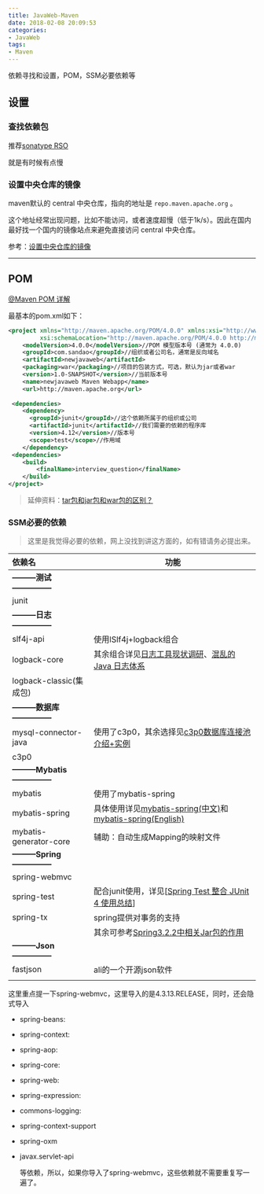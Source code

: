 ```yaml
---
title: JavaWeb-Maven
date: 2018-02-08 20:09:53
categories: 
- JavaWeb
tags:
- Maven
---
```


依赖寻找和设置，POM，SSM必要依赖等

<!--more-->

## 设置

### 查找依赖包

推荐[sonatype RSO](https://repository.sonatype.org/index.html#nexus-search;quick~mybatis-generator-maven-plugin)

就是有时候有点慢

### 设置中央仓库的镜像

maven默认的 central 中央仓库，指向的地址是 `repo.maven.apache.org` 。

这个地址经常出现问题，比如不能访问，或者速度超慢（低于1k/s）。因此在国内最好找一个国内的镜像站点来避免直接访问 central 中央仓库。

参考：[设置中央仓库的镜像](https://skyao.gitbooks.io/learning-maven/content/installation/mirror.html)

***

## POM

[@Maven POM 详解](https://www.jianshu.com/p/8417a94c4d94)

最基本的pom.xml如下：

```xml
<project xmlns="http://maven.apache.org/POM/4.0.0" xmlns:xsi="http://www.w3.org/2001/XMLSchema-instance"
         xsi:schemaLocation="http://maven.apache.org/POM/4.0.0 http://maven.apache.org/maven-v4_0_0.xsd">
    <modelVersion>4.0.0</modelVersion>//POM 模型版本号 (通常为 4.0.0)
    <groupId>com.sandao</groupId>//组织或者公司名，通常是反向域名
    <artifactId>newjavaweb</artifactId>
    <packaging>war</packaging>//项目的包装方式，可选，默认为jar或者war
    <version>1.0-SNAPSHOT</version>//当前版本号
    <name>newjavaweb Maven Webapp</name>
    <url>http://maven.apache.org</url>
    
 <dependencies>
    <dependency>
      <groupId>junit</groupId>//这个依赖所属于的组织或公司
      <artifactId>junit</artifactId>//我们需要的依赖的程序库
      <version>4.12</version>//版本号
      <scope>test</scope>//作用域
    </dependency>
 <dependencies>  
    <build>
        <finalName>interview_question</finalName>
    </build>
</project>
```

>延伸资料：[tar包和jar包和war包的区别？](https://www.zhihu.com/question/22129866)
>

### SSM必要的依赖

>这里是我觉得必要的依赖，网上没找到讲这方面的，如有错请务必提出来。

| 依赖名                  | 功能                                                         |
| :---------------------- | ------------------------------------------------------------ |
| **———测试—————**        |                                                              |
| junit                   |                                                              |
| **———日志—————**        |                                                              |
| slf4j-api               | 使用lSlf4j+logback组合                                       |
| logback-core            | 其余组合详见[日志工具现状调研](http://tech.lede.com/2017/02/06/rd/server/log4jSearch/)、[混乱的 Java 日志体系](http://www.ixirong.com/2016/03/13/intro-to-java-log/) |
| logback-classic(集成包) |                                                              |
| **———数据库—————**      |                                                              |
| mysql-connector-java    | 使用了c3p0，其余选择见[c3p0数据库连接池介绍+实例](http://blog.csdn.net/u012050416/article/details/50738892) |
| c3p0                    |                                                              |
| **———Mybatis—————**     |                                                              |
| mybatis                 | 使用了mybatis-spring                                         |
| mybatis-spring          | 具体使用详见[mybatis-spring(中文)](http://www.mybatis.org/spring/zh/index.html)和[mybatis-spring(English)](http://www.mybatis.org/spring/factorybean.html) |
| mybatis-generator-core  | 辅助：自动生成Mapping的映射文件                              |
| **———Spring—————**      |                                                              |
| spring-webmvc           |                                                              |
| spring-test             | 配合junit使用，详见[[Spring Test 整合 JUnit 4 使用总结](http://www.cnblogs.com/rainisic/archive/2012/01/22/Spring_Test_Framework.html)] |
| spring-tx               | spring提供对事务的支持                                       |
|                         | 其余可参考[Spring3.2.2中相关Jar包的作用](http://www.cnblogs.com/zhangminghui/p/3455782.html) |
| **———Json—————**        |                                                              |
| fastjson                | ali的一个开源json软件                                        |
|                         |                                                              |

这里重点提一下spring-webmvc，这里导入的是4.3.13.RELEASE，同时，还会隐式导入

- spring-beans:

- spring-context:

- spring-aop:

- spring-core:

- spring-web:

- spring-expression:

- commons-logging:

- spring-context-support

- spring-oxm

- javax.servlet-api

  等依赖，所以，如果你导入了spring-webmvc，这些依赖就不需要重复写一遍了。
